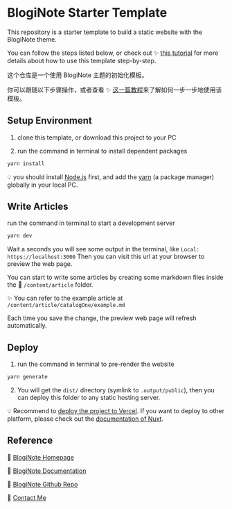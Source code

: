 # BlogiNote Starter Template
This repository is a starter template to build a static website with the BlogiNote theme.

You can follow the steps listed below, or check out :sparkles: [this tutorial](https://documentation.bloginote.benbinbin.com/article/tutorial/get-start) for more details about how to use this template step-by-step.

这个仓库是一个使用 BlogiNote 主题的初始化模板。

你可以跟随以下步骤操作，或者查看 :sparkles: [这一篇教程](https://documentation.bloginote.benbinbin.com/article/tutorial/get-start-cn)来了解如何一步一步地使用该模板。

## Setup Environment

1. clone this template, or download this project to your PC

2. run the command in terminal to install dependent packages

  ```bash
  yarn install
  ```

:bulb: you should install [Node.js](https://nodejs.org/) first, and add the [yarn](https://yarnpkg.com/) (a package manager) globally in your local PC.

## Write Articles

run the command in terminal to start a development server

```bash
yarn dev
```

Wait a seconds you will see some output in the terminal, like `Local: https://localhost:3000` Then you can visit this url at your browser to preview the web page.

You can start to write some articles by creating some markdown files inside the :file_folder: `/content/article` folder.

:sparkles: You can refer to the example article at `/content/article/catalogOne/example.md`

Each time you save the change, the preview web page will refresh automatically.

## Deploy

1. run the command in terminal to pre-render the website

  ```bash
  yarn generate
  ```

2. You will get the `dist/` directory (symlink to `.output/public`), then you can deploy this folder to any static hosting server.

:bulb: Recommend to [deploy the project to Vercel](https://documentation.bloginote.benbinbin.com/article/tutorial/get-start#deploy-to-vercel). If you want to deploy to other platform, please check out the [documentation of Nuxt](https://nuxt.com/docs/getting-started/deployment#static-hosting).

## Reference

:link: [BlogiNote Homepage](https://bloginote.benbinbin.com/)

:link: [BlogiNote Documentation](https://documentation.bloginote.benbinbin.com/)

:link: [BlogiNote Github Repo](https://github.com/Benbinbin/BlogiNote)

:link: [Contact Me](mailto:benthomsonbin@gmail.com)